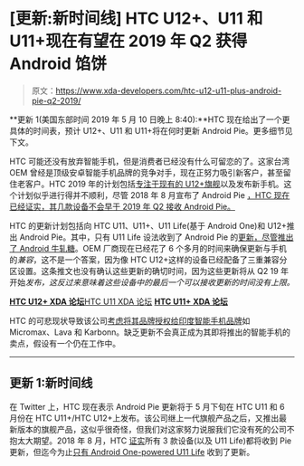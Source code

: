 # [更新:新时间线] HTC U12+、U11 和 U11+现在有望在 2019 年 Q2 获得 Android 馅饼

> 原文：<https://www.xda-developers.com/htc-u12-u11-plus-android-pie-q2-2019/>

**更新 1(美国东部时间 2019 年 5 月 10 日晚上 8:40):**HTC 现在给出了一个更具体的时间表，预计 U12+、U11 和 U11+将在何时更新 Android Pie。更多细节见下文。

HTC 可能还没有放弃智能手机，但是消费者已经没有什么可留恋的了。这家台湾 OEM 曾经是顶级安卓智能手机品牌的竞争对手，现在正努力吸引新客户，甚至留住老客户。HTC 2019 年的计划包括[专注于现有的 U12+旗舰](https://www.xda-developers.com/htc-focus-u12-flagships-mid-rangers-2019/)以及发布新手机。这个计划似乎进行得并不顺利，尽管 2018 年 8 月宣布了 Android Pie [，HTC 现在已经证实，其几款设备不会早于 2019 年 Q2 接收 Android Pie。](https://www.xda-developers.com/htc-u11-u11-plus-u11-life-u12-android-pie/)

HTC 的更新计划包括向 HTC U11、U11+、U11 Life(基于 Android One)和 U12+推出 Android Pie。其中，只有 U11 Life 设法收到了 Android Pie 的[更新，尽管](https://www.xda-developers.com/htc-u11-life-android-pie-update/)[推出了 Android 牛轧糖](https://www.xda-developers.com/htc-u11-life-android-one-snapdragon/)。OEM 厂商现在已经花了 6 个多月的时间来确保更新与手机的*兼容*，这不是一个答案，因为像 HTC U12+这样的设备已经配备了三重兼容分区设置。这条推文也没有确认这些更新的确切时间，因为这些更新将从 Q2 19 年开始*发布，这反过来意味着这些设备中的最后一个可以接收更新的时间没有上限。*

[**HTC U12+ XDA 论坛**](https://forum.xda-developers.com/u12-plus)[HTC U11 XDA 论坛](https://forum.xda-developers.com/u11) [**HTC U11+ XDA 论坛**](https://forum.xda-developers.com/htc-u11)

HTC 的可悲现状导致该公司[考虑将其品牌授权给印度智能手机品牌](https://www.xda-developers.com/htc-brand-license-india-micromax-lava-karbonn/)如 Micromax、Lava 和 Karbonn。缺乏更新不会真正成为其即将推出的智能手机的卖点，假设有一个仍在工作中。

* * *

## 更新 1:新时间线

在 Twitter 上，HTC 现在表示 Android Pie 更新将于 5 月下旬在 HTC U11 和 6 月份在 HTC U11+/HTC U12+上发布。该公司继上一代旗舰产品之后，又推出最新版本的旗舰产品，这似乎很奇怪，但我们对这家努力说服我们它没有死的公司不抱太大期望。2018 年 8 月，HTC [证实](https://www.xda-developers.com/htc-u11-u11-plus-u11-life-u12-android-pie/)所有 3 款设备(以及 U11 Life)都将收到 Pie 更新，但迄今为止[只有 Android One-powered U11 Life](https://www.xda-developers.com/htc-u11-life-android-pie-update/) 收到了更新。